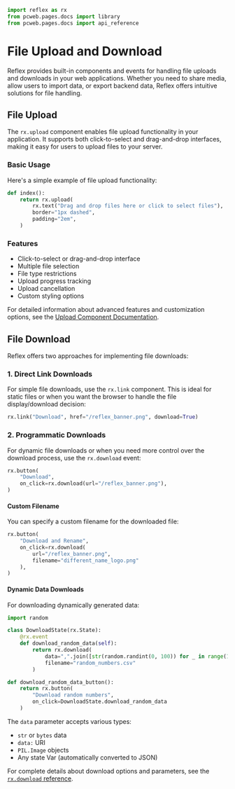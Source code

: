 ```python exec
import reflex as rx
from pcweb.pages.docs import library
from pcweb.pages.docs import api_reference
```

# File Upload and Download

Reflex provides built-in components and events for handling file uploads and downloads in your web applications. Whether you need to share media, allow users to import data, or export backend data, Reflex offers intuitive solutions for file handling.

## File Upload

The `rx.upload` component enables file upload functionality in your application. It supports both click-to-select and drag-and-drop interfaces, making it easy for users to upload files to your server.

### Basic Usage

Here's a simple example of file upload functionality:

```python demo box
def index():
    return rx.upload(
        rx.text("Drag and drop files here or click to select files"),
        border="1px dashed",
        padding="2em",
    )
```

### Features
- Click-to-select or drag-and-drop interface
- Multiple file selection
- File type restrictions
- Upload progress tracking
- Upload cancellation
- Custom styling options

For detailed information about advanced features and customization options, see the [Upload Component Documentation]({library.forms.upload.path}).

## File Download

Reflex offers two approaches for implementing file downloads:

### 1. Direct Link Downloads

For simple file downloads, use the `rx.link` component. This is ideal for static files or when you want the browser to handle the file display/download decision:

```python demo
rx.link("Download", href="/reflex_banner.png", download=True)
```

### 2. Programmatic Downloads

For dynamic file downloads or when you need more control over the download process, use the `rx.download` event:

```python demo
rx.button(
    "Download",
    on_click=rx.download(url="/reflex_banner.png"),
)
```

#### Custom Filename

You can specify a custom filename for the downloaded file:

```python demo
rx.button(
    "Download and Rename",
    on_click=rx.download(
        url="/reflex_banner.png",
        filename="different_name_logo.png"
    ),
)
```

#### Dynamic Data Downloads

For downloading dynamically generated data:

```python demo box
import random

class DownloadState(rx.State):
    @rx.event
    def download_random_data(self):
        return rx.download(
            data=",".join([str(random.randint(0, 100)) for _ in range(10)]),
            filename="random_numbers.csv"
        )

def download_random_data_button():
    return rx.button(
        "Download random numbers",
        on_click=DownloadState.download_random_data
    )
```

The `data` parameter accepts various types:
- `str` or `bytes` data
- `data:` URI
- `PIL.Image` objects
- Any state Var (automatically converted to JSON)

For complete details about download options and parameters, see the [`rx.download` reference]({api_reference.special_events.path}#rx.download).
